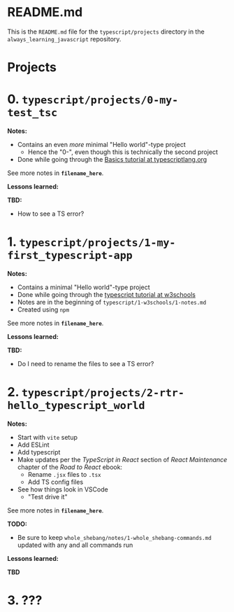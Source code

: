 
# README.md

This is the `README.md` file for the `typescript/projects` directory in the `always_learning_javascript` repository.

# Projects

# 0. `typescript/projects/0-my-test_tsc`

**Notes:**

- Contains an even *more* minimal "Hello world"-type project
  - Hence the "0-", even though this is technically the second project
- Done while going through the [Basics tutorial at typescriptlang.org](https://www.typescriptlang.org/docs/handbook/2/basic-types.html#tsc-the-typescript-compiler)

See more notes in **`filename_here`**.

**Lessons learned:**

**TBD:**
- How to see a TS error?

# 1. `typescript/projects/1-my-first_typescript-app`

**Notes:**

- Contains a minimal "Hello world"-type project
- Done while going through the [typescript tutorial at w3schools](https://www.w3schools.com/typescript/index.php)
- Notes are in the beginning of `typescript/1-w3schools/1-notes.md`
- Created using `npm`

See more notes in **`filename_here`**.

**Lessons learned:**

**TBD:**
- Do I need to rename the files to see a TS error?


# 2. `typescript/projects/2-rtr-hello_typescript_world`

**Notes:**

- Start with `vite` setup
- Add ESLint
- Add typescript
- Make updates per the *TypeScript in React* section of *React Maintenance* chapter of the *Road to React* ebook:
  - Rename `.jsx` files to `.tsx`
  - Add TS config files
- See how things look in VSCode
  - "Test drive it"

See more notes in **`filename_here`**.

**TODO:**

- Be sure to keep `whole_shebang/notes/1-whole_shebang-commands.md` updated with any and all commands run

**Lessons learned:**

**TBD**


# 3. ???


